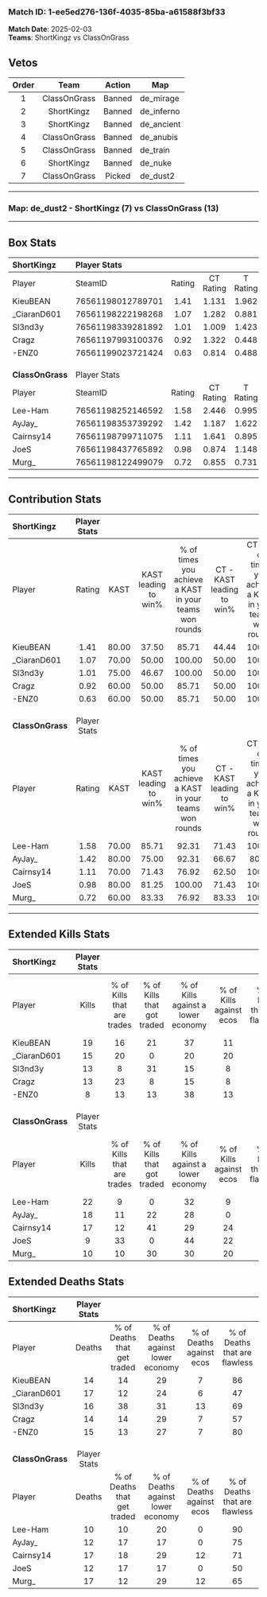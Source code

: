 ### Match ID: 1-ee5ed276-136f-4035-85ba-a61588f3bf33  
**Match Date**: 2025-02-03  
**Teams**: ShortKingz vs ClassOnGrass  

## Vetos  

| Order | Team | Action | Map |
| :---: | :--: | :----: | --- |
| 1 | ClassOnGrass | Banned | de_mirage |
| 2 | ShortKingz | Banned | de_inferno |
| 3 | ShortKingz | Banned | de_ancient |
| 4 | ClassOnGrass | Banned | de_anubis |
| 5 | ClassOnGrass | Banned | de_train |
| 6 | ShortKingz | Banned | de_nuke |
| 7 | ClassOnGrass | Picked | de_dust2 |

---  

### **Map**: de_dust2 - ShortKingz (7) vs ClassOnGrass (13)  
---  

## Box Stats  

| **ShortKingz**   | Player Stats      |        |           |          |       |      |       |         |        |      |     |
| :- | :- | :-: | :-: | :-: | :-: | :-: | :-: | :-: | :-: | :-: | :-: |
| Player           | SteamID           | Rating | CT Rating | T Rating | KAST  | ADR  | Kills | Assists | Deaths | K/D  | HS% |
| KieuBEAN         | 76561198012789701 |  1.41  |   1.131   |  1.962   | 80.00 | 94.4 |  19   |    3    |   14   | 1.36 | 78  |
| _CiaranD601      | 76561198222198268 |  1.07  |   1.282   |  0.881   | 70.00 | 84.3 |  15   |    6    |   17   | 0.88 | 53  |
| Sl3nd3y          | 76561198339281892 |  1.01  |   1.009   |  1.423   | 75.00 | 78.0 |  13   |    4    |   16   | 0.81 | 76  |
| Cragz            | 76561197993100376 |  0.92  |   1.322   |  0.448   | 60.00 | 64.4 |  13   |    5    |   14   | 0.93 | 61  |
| -ENZ0            | 76561199023721424 |  0.63  |   0.814   |  0.488   | 60.00 | 50.7 |   8   |    4    |   15   | 0.53 | 37  |
|                  |                   |        |           |          |       |      |       |         |        |      |     |
|                  |                   |        |           |          |       |      |       |         |        |      |     |
|                  |                   |        |           |          |       |      |       |         |        |      |     |
| **ClassOnGrass** | Player Stats      |        |           |          |       |      |       |         |        |      |     |
| Player           | SteamID           | Rating | CT Rating | T Rating | KAST  | ADR  | Kills | Assists | Deaths | K/D  | HS% |
| Lee-Ham          | 76561198252146592 |  1.58  |   2.446   |  0.995   | 70.00 | 94.9 |  22   |    3    |   10   | 2.20 | 54  |
| AyJay_           | 76561198353739292 |  1.42  |   1.187   |  1.622   | 80.00 | 94.7 |  18   |    3    |   12   | 1.50 | 50  |
| Cairnsy14        | 76561198799711075 |  1.11  |   1.641   |  0.895   | 70.00 | 77.9 |  17   |    2    |   17   | 1.00 | 41  |
| JoeS             | 76561198437765892 |  0.98  |   0.874   |  1.148   | 80.00 | 67.8 |   9   |   10    |   12   | 0.75 | 22  |
| Murg_            | 76561198122499079 |  0.72  |   0.855   |  0.731   | 60.00 | 66.3 |  10   |    6    |   17   | 0.59 | 50  |
---  

## Contribution Stats  

| **ShortKingz**   | Player Stats |       |                      |                                                        |                           |                                                             |                          |                                                            |
| :- | :-: | :-: | :-: | :-: | :-: | :-: | :-: | :-: |
| Player           |    Rating    | KAST  | KAST leading to win% | % of times you achieve a KAST in your teams won rounds | CT - KAST leading to win% | CT - % of times you achieve a KAST in your teams won rounds | T - KAST leading to win% | T - % of times you achieve a KAST in your teams won rounds |
| KieuBEAN         |     1.41     | 80.00 |        37.50         |                         85.71                          |           44.44           |                           100.00                            |          28.57           |                           66.67                            |
| _CiaranD601      |     1.07     | 70.00 |        50.00         |                         100.00                         |           50.00           |                           100.00                            |          50.00           |                           100.00                           |
| Sl3nd3y          |     1.01     | 75.00 |        46.67         |                         100.00                         |           50.00           |                           100.00                            |          42.86           |                           100.00                           |
| Cragz            |     0.92     | 60.00 |        50.00         |                         85.71                          |           50.00           |                           100.00                            |          50.00           |                           66.67                            |
| -ENZ0            |     0.63     | 60.00 |        50.00         |                         85.71                          |           50.00           |                           100.00                            |          50.00           |                           66.67                            |
|                  |              |       |                      |                                                        |                           |                                                             |                          |                                                            |
|                  |              |       |                      |                                                        |                           |                                                             |                          |                                                            |
|                  |              |       |                      |                                                        |                           |                                                             |                          |                                                            |
| **ClassOnGrass** | Player Stats |       |                      |                                                        |                           |                                                             |                          |                                                            |
| Player           |    Rating    | KAST  | KAST leading to win% | % of times you achieve a KAST in your teams won rounds | CT - KAST leading to win% | CT - % of times you achieve a KAST in your teams won rounds | T - KAST leading to win% | T - % of times you achieve a KAST in your teams won rounds |
| Lee-Ham          |     1.58     | 70.00 |        85.71         |                         92.31                          |           71.43           |                           100.00                            |          100.00          |                           87.50                            |
| AyJay_           |     1.42     | 80.00 |        75.00         |                         92.31                          |           66.67           |                            80.00                            |          80.00           |                           100.00                           |
| Cairnsy14        |     1.11     | 70.00 |        71.43         |                         76.92                          |           62.50           |                           100.00                            |          83.33           |                           62.50                            |
| JoeS             |     0.98     | 80.00 |        81.25         |                         100.00                         |           71.43           |                           100.00                            |          88.89           |                           100.00                           |
| Murg_            |     0.72     | 60.00 |        83.33         |                         76.92                          |           83.33           |                           100.00                            |          83.33           |                           62.50                            |
---  

## Extended Kills Stats  

| **ShortKingz**   | Player Stats |                            |                            |                                    |                         |                              |                                 |                                       |                    |           |
| :- | :-: | :-: | :-: | :-: | :-: | :-: | :-: | :-: | :-: | :-: |
| Player           |    Kills     | % of Kills that are trades | % of Kills that got traded | % of Kills against a lower economy | % of Kills against ecos | % of Kills that are flawless | % of Kills that are close duels | % of Kills that are assisted by flash | Pistol Round Kills | AWP Kills |
| KieuBEAN         |      19      |             16             |             21             |                 37                 |           11            |              84              |                5                |                   5                   |         1          |     4     |
| _CiaranD601      |      15      |             20             |             0              |                 20                 |           20            |              60              |                7                |                   0                   |         0          |     0     |
| Sl3nd3y          |      13      |             8              |             31             |                 15                 |            8            |              54              |                0                |                   8                   |         6          |     0     |
| Cragz            |      13      |             23             |             8              |                 15                 |            8            |              69              |                0                |                   8                   |         1          |     0     |
| -ENZ0            |      8       |             13             |             13             |                 38                 |           13            |              50              |               13                |                   0                   |         0          |     3     |
|                  |              |                            |                            |                                    |                         |                              |                                 |                                       |                    |           |
|                  |              |                            |                            |                                    |                         |                              |                                 |                                       |                    |           |
|                  |              |                            |                            |                                    |                         |                              |                                 |                                       |                    |           |
| **ClassOnGrass** | Player Stats |                            |                            |                                    |                         |                              |                                 |                                       |                    |           |
| Player           |    Kills     | % of Kills that are trades | % of Kills that got traded | % of Kills against a lower economy | % of Kills against ecos | % of Kills that are flawless | % of Kills that are close duels | % of Kills that are assisted by flash | Pistol Round Kills | AWP Kills |
| Lee-Ham          |      22      |             9              |             0              |                 32                 |            9            |              68              |                0                |                   5                   |         3          |     0     |
| AyJay_           |      18      |             11             |             22             |                 28                 |            0            |              61              |                6                |                  17                   |         2          |     2     |
| Cairnsy14        |      17      |             12             |             41             |                 29                 |           24            |              59              |               12                |                   0                   |         1          |     1     |
| JoeS             |      9       |             33             |             0              |                 44                 |           22            |              89              |                0                |                   0                   |         0          |     0     |
| Murg_            |      10      |             10             |             30             |                 30                 |           20            |              70              |                0                |                   0                   |         2          |     3     |
## Extended Deaths Stats  

| **ShortKingz**   | Player Stats |                             |                                   |                          |                               |                            |                           |               |
| :- | :-: | :-: | :-: | :-: | :-: | :-: | :-: | :-: |
| Player           |    Deaths    | % of Deaths that get traded | % of Deaths against lower economy | % of Deaths against ecos | % of Deaths that are flawless | % of Deaths that are close | % of Deaths while blinded | Deaths to AWP |
| KieuBEAN         |      14      |             14              |                29                 |            7             |              86               |             0              |             0             |       0       |
| _CiaranD601      |      17      |             12              |                24                 |            6             |              47               |             6              |             6             |       1       |
| Sl3nd3y          |      16      |             38              |                31                 |            13            |              69               |             6              |            13             |       2       |
| Cragz            |      14      |             14              |                29                 |            7             |              57               |             7              |             0             |       1       |
| -ENZ0            |      15      |             13              |                27                 |            7             |              80               |             0              |             7             |       2       |
|                  |              |                             |                                   |                          |                               |                            |                           |               |
|                  |              |                             |                                   |                          |                               |                            |                           |               |
|                  |              |                             |                                   |                          |                               |                            |                           |               |
| **ClassOnGrass** | Player Stats |                             |                                   |                          |                               |                            |                           |               |
| Player           |    Deaths    | % of Deaths that get traded | % of Deaths against lower economy | % of Deaths against ecos | % of Deaths that are flawless | % of Deaths that are close | % of Deaths while blinded | Deaths to AWP |
| Lee-Ham          |      10      |             10              |                20                 |            0             |              90               |             0              |             0             |       2       |
| AyJay_           |      12      |             17              |                17                 |            0             |              75               |             0              |             8             |       2       |
| Cairnsy14        |      17      |             18              |                29                 |            12            |              71               |             0              |             6             |       1       |
| JoeS             |      12      |             17              |                17                 |            0             |              50               |             0              |             8             |       1       |
| Murg_            |      17      |             12              |                29                 |            12            |              65               |             18             |             0             |       1       |
